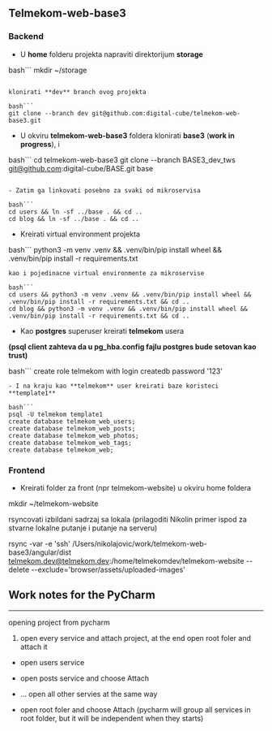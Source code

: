 ## Telmekom-web-base3


### Backend


- U **home** folderu projekta napraviti direktorijum **storage**

bash```
mkdir ~/storage
```

klonirati **dev** branch ovog projekta

bash```
git clone --branch dev git@github.com:digital-cube/telmekom-web-base3.git
```

- U okviru **telmekom-web-base3** foldera klonirati **base3** (__work in progress__), i

bash```
cd telmekom-web-base3
git clone --branch BASE3_dev_tws git@github.com:digital-cube/BASE.git base
```

- Zatim ga linkovati posebno za svaki od mikroservisa

bash```
cd users && ln -sf ../base . && cd ..
cd blog && ln -sf ../base . && cd ..
```

- Kreirati virtual environment projekta

bash```
python3 -m venv .venv && .venv/bin/pip install wheel && .venv/bin/pip install -r requirements.txt
```
kao i pojedinacne virtual environmente za mikroservise 

bash```
cd users && python3 -m venv .venv && .venv/bin/pip install wheel && .venv/bin/pip install -r requirements.txt && cd ..
cd blog && python3 -m venv .venv && .venv/bin/pip install wheel && .venv/bin/pip install -r requirements.txt && cd ..
```

- Kao **postgres** superuser kreirati **telmekom** usera

__(psql client zahteva da u pg_hba.config fajlu postgres bude setovan kao trust)__

bash```
create role telmekom with login createdb password '123'
```
- I na kraju kao **telmekom** user kreirati baze koristeci **template1**

bash```
psql -U telmekom template1
create database telmekom_web_users;
create database telmekom_web_posts;
create database telmekom_web_photos;
create database telmekom_web_tags;
create database telmekom_web;
```

### Frontend 

- Kreirati folder za front (npr telmekom-website) u okviru home foldera

mkdir ~/telmekom-website

rsyncovati izbildani sadrzaj sa lokala (prilagoditi Nikolin primer ispod za stvarne lokalne putanje i putanje na serveru)

rsync -var -e 'ssh' /Users/nikolajovic/work/telmekom-web-base3/angular/dist telmekom.dev@telmekom.dev:/home/telmekomdev/telmekom-website --delete --exclude='browser/assets/uploaded-images'




## Work notes for the PyCharm 
--- 
opening project from pycharm

1. open every service and attach project, at the end open root foler and
attach it

 - open users service 
 - open posts service and choose Attach
 - ... open all other servies at the same way

 - open root foler and choose Attach (pycharm will group all services
   in root folder, but it will be independent when they starts)
